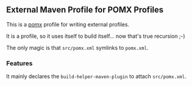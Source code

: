 ## External Maven Profile for POMX Profiles

This is a [pomx](https://github.com/t1/pomx) profile for writing external profiles.

It is a profile, so it uses itself to build itself... now that's true recursion ;-)

The only magic is that `src/pomx.xml` symlinks to `pomx.xml`.

### Features

It mainly declares the `build-helper-maven-plugin` to attach `src/pomx.xml`.
